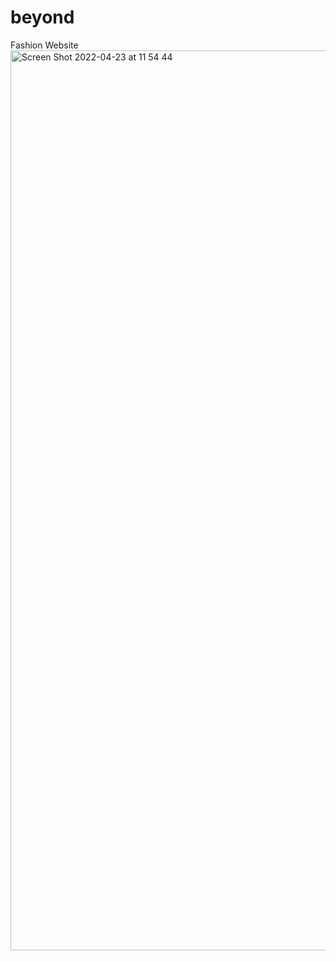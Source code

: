 # beyond
Fashion Website
<img width="1440" alt="Screen Shot 2022-04-23 at 11 54 44" src="https://user-images.githubusercontent.com/97111982/164878291-8fccb849-3735-415a-8a8c-54b6c24aae4c.png">
